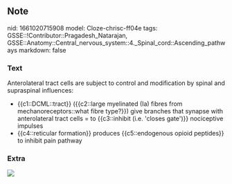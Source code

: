 ## Note
nid: 1661020715908
model: Cloze-chrisc-ff04e
tags: GSSE::!Contributor::Pragadesh_Natarajan, GSSE::Anatomy::Central_nervous_system::4._Spinal_cord::Ascending_pathways
markdown: false

### Text
Anterolateral tract cells are subject to control and modification
by spinal and supraspinal influences:
<div>
  <ul>
    <li>{{c1::DCML::tract}} ({{c2::large myelinated (Ia) fibres
    from mechanoreceptors::what fibre type?}}) give branches that
    synapse with anterolateral tract cells = to {{c3::inhibit (i.e.
    'closes gate')}} <span style="color:
    var(--text-fg);">nociceptive impulses</span>
<li>{{c4::reticular formation}} <span style="color: 
     var(--text-fg);">produces</span> {{c5::endogenous opioid
    peptides}} <span style="color: var(--text-fg);">to inhibit pain
    pathway</span>
  </ul>
</div>

### Extra
<img src="Gate-Theory-1-2-1024x576.png">
